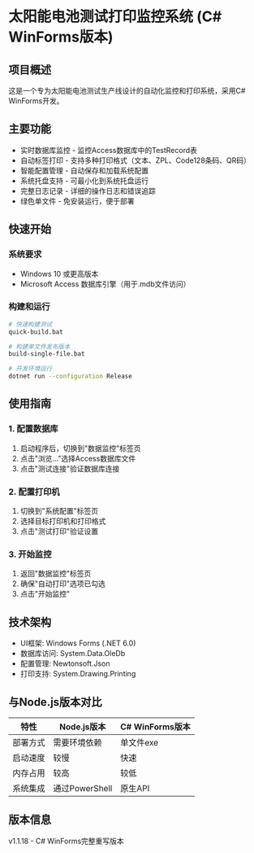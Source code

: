 # 太阳能电池测试打印监控系统 (C# WinForms版本)

## 项目概述

这是一个专为太阳能电池测试生产线设计的自动化监控和打印系统，采用C# WinForms开发。

## 主要功能

- 实时数据库监控 - 监控Access数据库中的TestRecord表
- 自动标签打印 - 支持多种打印格式（文本、ZPL、Code128条码、QR码）
- 智能配置管理 - 自动保存和加载系统配置
- 系统托盘支持 - 可最小化到系统托盘运行
- 完整日志记录 - 详细的操作日志和错误追踪
- 绿色单文件 - 免安装运行，便于部署

## 快速开始

### 系统要求
- Windows 10 或更高版本
- Microsoft Access 数据库引擎（用于.mdb文件访问）

### 构建和运行
```bash
# 快速构建测试
quick-build.bat

# 构建单文件发布版本
build-single-file.bat

# 开发环境运行
dotnet run --configuration Release
```

## 使用指南

### 1. 配置数据库
1. 启动程序后，切换到"数据监控"标签页
2. 点击"浏览..."选择Access数据库文件
3. 点击"测试连接"验证数据库连接

### 2. 配置打印机
1. 切换到"系统配置"标签页
2. 选择目标打印机和打印格式
3. 点击"测试打印"验证设置

### 3. 开始监控
1. 返回"数据监控"标签页
2. 确保"自动打印"选项已勾选
3. 点击"开始监控"

## 技术架构

- UI框架: Windows Forms (.NET 6.0)
- 数据库访问: System.Data.OleDb
- 配置管理: Newtonsoft.Json
- 打印支持: System.Drawing.Printing

## 与Node.js版本对比

| 特性 | Node.js版本 | C# WinForms版本 |
|------|-------------|----------------|
| 部署方式 | 需要环境依赖 | 单文件exe |
| 启动速度 | 较慢 | 快速 |
| 内存占用 | 较高 | 较低 |
| 系统集成 | 通过PowerShell | 原生API |

## 版本信息

v1.1.18 - C# WinForms完整重写版本 